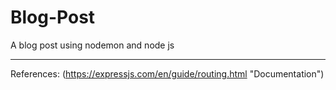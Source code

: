# Blog-Post

A blog post using nodemon and node js
- - - -
References:
(https://expressjs.com/en/guide/routing.html "Documentation")
